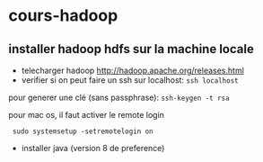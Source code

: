 # cours-hadoop


## installer hadoop hdfs sur la machine locale

- telecharger hadoop http://hadoop.apache.org/releases.html
- verifier si on peut faire un ssh sur localhost:
`
ssh localhost
`

pour generer une clé (sans passphrase):
`ssh-keygen -t rsa`

pour mac os, il faut activer le remote login

` sudo systemsetup -setremotelogin on`

- installer java (version 8 de preference)
